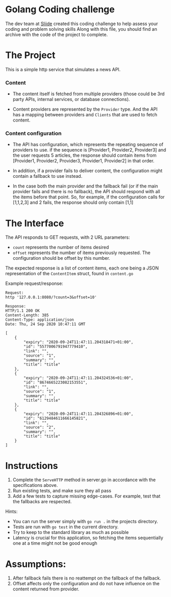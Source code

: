 # Golang Coding challenge

The dev team at [Sliide](https://sliide.com/) created this coding challenge to help assess your coding and problem solving skills
Along with this file, you should find an archive with the code of the project to complete.

# The Project

This is a simple http service that simulates a news API.

### Content
- The content itself is fetched from multiple providers (those could be 3rd party APIs, internal services, or database connections).

- Content providers are represented by the `Provider` type. And the API has a mapping between providers and `Clients` that are used to fetch content.

### Content configuration
- The API has configuration, which represents the repeating sequence of providers to use. if the sequence is [Provider1, Provider2, Provider3] and the user requests 5 articles, the response should contain items from [Provider1, Provider2, Provider3, Provider1, Provider2] in that order.

- In addition, if a provider fails to deliver content, the configuration might contain a fallback to use instead.

- In the case both the main provider and the fallback fail (or if the main provider fails and there is no fallback), the API should respond with all the items before that point.
So, for example, if the configuration calls for [1,1,2,3] and 2 fails, the response should only contain [1,1]

# The Interface

The API responds to GET requests, with 2 URL parameters:
- `count` represents the number of items desired
- `offset` represents the number of items previously requested. The configuration should be offset by this number.

The expected response is a list of content items, each one being a JSON representation of the `ContentItem` struct, found in `content.go`

Example request/response:
```
Request:
http '127.0.0.1:8080/?count=3&offset=10'

Response:
HTTP/1.1 200 OK
Content-Length: 385
Content-Type: application/json
Date: Thu, 24 Sep 2020 10:47:11 GMT

[
    {
        "expiry": "2020-09-24T11:47:11.204318471+01:00",
        "id": "5577006791947779410",
        "link": "",
        "source": "1",
        "summary": "",
        "title": "title"
    },
    {
        "expiry": "2020-09-24T11:47:11.204324536+01:00",
        "id": "8674665223082153551",
        "link": "",
        "source": "1",
        "summary": "",
        "title": "title"
    },
    {
        "expiry": "2020-09-24T11:47:11.204326896+01:00",
        "id": "6129484611666145821",
        "link": "",
        "source": "2",
        "summary": "",
        "title": "title"
    }
]

```

# Instructions

1. Complete the `ServeHTTP` method in server.go in accordance with the specifications above.
2. Run existing tests, and make sure they all pass
3. Add a few tests to capture missing edge-cases. For example, test that the fallbacks are respected.

Hints:
- You can run the server simply with `go run .` in the projects directory.
- Tests are run with `go test` in the current directory.
- Try to keep to the standard library as much as possible
- Latency is crucial for this application, so fetching the items sequentially one at a time might not be good enough

# Assumptions:
1. After fallback fails there is no reattempt on the fallback of the fallback.
2. Offset affects only the configuration and do not have influence on the content returned from provider.
